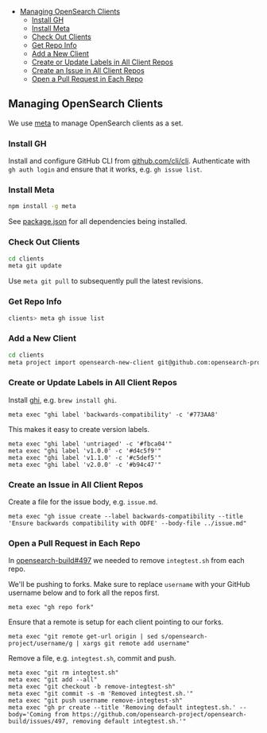 - [Managing OpenSearch Clients](#managing-opensearch-clients)
  - [Install GH](#install-gh)
  - [Install Meta](#install-meta)
  - [Check Out Clients](#check-out-clients)
  - [Get Repo Info](#get-repo-info)
  - [Add a New Client](#add-a-new-client)
  - [Create or Update Labels in All Client Repos](#create-or-update-labels-in-all-client-repos)
  - [Create an Issue in All Client Repos](#create-an-issue-in-all-client-repos)
  - [Open a Pull Request in Each Repo](#open-a-pull-request-in-each-repo)

## Managing OpenSearch Clients

We use [meta](https://github.com/mateodelnorte/meta) to manage OpenSearch clients as a set.

### Install GH

Install and configure GitHub CLI from [github.com/cli/cli](https://github.com/cli/cli#installation). Authenticate with `gh auth login` and ensure that it works, e.g. `gh issue list`.

### Install Meta

```sh
npm install -g meta
```

See [package.json](package.json) for all dependencies being installed.

### Check Out Clients

```sh
cd clients
meta git update
```

Use `meta git pull` to subsequently pull the latest revisions.

### Get Repo Info

```sh
clients> meta gh issue list
```

### Add a New Client

```sh
cd clients
meta project import opensearch-new-client git@github.com:opensearch-project/opensearch-new-client.git
```

### Create or Update Labels in All Client Repos

Install [ghi](https://github.com/stephencelis/ghi), e.g. `brew install ghi`.

```
meta exec "ghi label 'backwards-compatibility' -c '#773AA8'
```

This makes it easy to create version labels.

```
meta exec "ghi label 'untriaged' -c '#fbca04'"
meta exec "ghi label 'v1.0.0' -c '#d4c5f9'"
meta exec "ghi label 'v1.1.0' -c '#c5def5'"
meta exec "ghi label 'v2.0.0' -c '#b94c47'"
```

### Create an Issue in All Client Repos

Create a file for the issue body, e.g. `issue.md`.

```
meta exec "gh issue create --label backwards-compatibility --title 'Ensure backwards compatibility with ODFE' --body-file ../issue.md"
```

### Open a Pull Request in Each Repo

In [opensearch-build#497](https://github.com/opensearch-project/opensearch-build/issues/497) we needed to remove `integtest.sh` from each repo.

We'll be pushing to forks. Make sure to replace `username` with your GitHub username below and to fork all the repos first.

```
meta exec "gh repo fork"
```

Ensure that a remote is setup for each client pointing to our forks.

```
meta exec "git remote get-url origin | sed s/opensearch-project/username/g | xargs git remote add username"
```

Remove a file, e.g. `integtest.sh`, commit and push.

```
meta exec "git rm integtest.sh"
meta exec "git add --all"
meta exec "git checkout -b remove-integtest-sh"
meta exec "git commit -s -m 'Removed integtest.sh.'"
meta exec "git push username remove-integtest-sh"
meta exec "gh pr create --title 'Removing default integtest.sh.' --body='Coming from https://github.com/opensearch-project/opensearch-build/issues/497, removing default integtest.sh.'"
```
